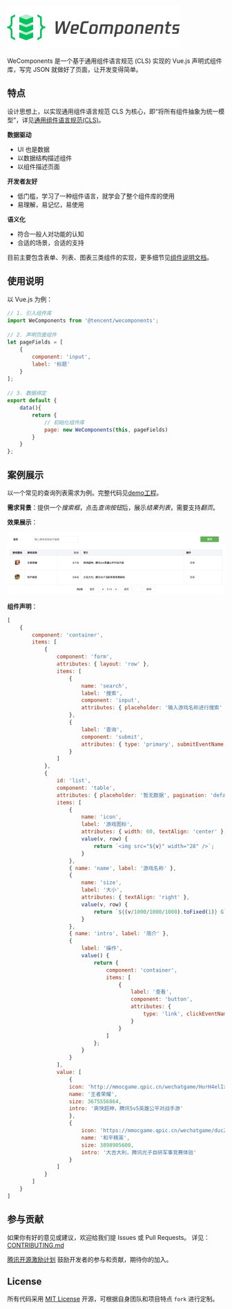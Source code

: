<img src="logo.png" width="400" height="100" />

WeComponents 是一个基于通用组件语言规范 (CLS) 实现的 Vue.js 声明式组件库，写完 JSON 就做好了页面，让开发变得简单。</p>


## 特点

设计思想上，以实现通用组件语言规范 CLS 为核心，即“将所有组件抽象为统一模型”，详见[通用组件语言规范(CLS)](CLS.md)。

**数据驱动**
* UI 也是数据
* 以数据结构描述组件
* 以组件描述页面

**开发者友好**
* 低门槛，学习了一种组件语言，就学会了整个组件库的使用
* 易理解，易记忆，易使用

**语义化**
* 符合一般人对功能的认知
* 合适的场景，合适的支持

目前主要包含表单、列表、图表三类组件的实现，更多细节见[组件说明文档](components.md)。

## 使用说明

以 Vue.js 为例：

```javascript
// 1. 引入组件库
import WeComponents from '@tencent/wecomponents';

// 2. 声明页面组件
let pageFields = [
    {
        component: 'input',
        label: '标题'
    }
];

// 3. 数据绑定
export default {
    data(){
        return {
            // 初始化组件库
            page: new WeComponents(this, pageFields)
        }
    }
};
```


## 案例展示

以一个常见的查询列表需求为例。完整代码见[demo工程](https://github.com/weadmin/WeComponentsDemo)。

**需求背景**：提供一个*搜索框*，点击*查询按钮*后，展示*结果列表*，需要支持*翻页*。

**效果展示**：

![demo](demo.png)

**组件声明**：

```javascript
[
    {
        component: 'container',
        items: [
            {
                component: 'form',
                attributes: { layout: 'row' },
                items: [
                    {
                        name: 'search',
                        label: '搜索',
                        component: 'input',
                        attributes: { placeholder: '输入游戏名称进行搜索' }
                    },
                    {
                        label: '查询',
                        component: 'submit',
                        attributes: { type: 'primary', submitEventName: 'searchTable' }
                    }
                ]
            },
            {
                id: 'list',
                component: 'table',
                attributes: { placeholder: '暂无数据', pagination: 'default' },
                items: [
                    {
                        name: 'icon',
                        label: '游戏图标',
                        attributes: { width: 60, textAlign: 'center' },
                        value(v, row) {
                            return `<img src="${v}" width="28" />`;
                        }
                    },
                    { name: 'name', label: '游戏名称' },
                    {
                        name: 'size',
                        label: '大小',
                        attributes: { textAlign: 'right' },
                        value(v, row) {
                            return `${(v/1000/1000/1000).toFixed(1)} G`;
                        }
                    },
                    { name: 'intro', label: '简介' },
                    {
                        label: '操作',
                        value() {
                            return {
                                component: 'container',
                                items: [
                                    {
                                        label: '查看',
                                        component: 'button',
                                        attributes: {
                                            type: 'link', clickEventName: 'checkDetails'
                                        }
                                    }
                                ]
                            };
                        }
                    }
                ],
                value: [
                    {
                    icon: 'http://mmocgame.qpic.cn/wechatgame/HurH4elIxzLGX0FjtUic0kcQtloVbicTO6LVjWicWYwrIvUBSsve2KWz40jS2MFM5Zu/0',
                    name: '王者荣耀',
                    size: 3675556864,
                    intro: '爽快超神，腾讯5v5英雄公平对战手游'
                    },
                    {
                        icon: 'https://mmocgame.qpic.cn/wechatgame/duc2TvpEgSTLicunKH0MgcMLa8jicfvBvEXiaNAIReHzQJxhsibvgbVpIKtibgV8UcMEO/0',
                        name: '和平精英',
                        size: 3898905600,
                        intro: '大吉大利，腾讯光子自研军事竞赛体验'
                    }
                ]
            }
        ]
    }
]
```


## 参与贡献

如果你有好的意见或建议，欢迎给我们提 Issues 或 Pull Requests。
详见：[CONTRIBUTING.md](./CONTRIBUTING.md)

[腾讯开源激励计划](https://opensource.tencent.com/contribution) 鼓励开发者的参与和贡献，期待你的加入。

## License

所有代码采用 [MIT License](http://opensource.org/licenses/MIT) 开源，可根据自身团队和项目特点 `fork` 进行定制。 
